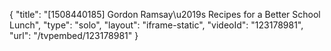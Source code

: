{
    "title": "[1508440185] Gordon Ramsay\u2019s Recipes for a Better School Lunch",
    "type": "solo",
    "layout": "iframe-static",
    "videoId": "123178981",
    "url": "\/tvpembed\/123178981"
}